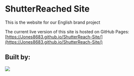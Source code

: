 # ShutterReached Site

This is the website for our English brand project

The current live version of this site is hosted on GitHub Pages:
[https://Jones8683.github.io/ShutterReach-Site/](https://Jones8683.github.io/ShutterReach-Site/)

## Built by:
<a href="https://github.com/Jones8683/ShutterReach-Site/graphs/contributors">
  <img src="https://contrib.rocks/image?repo=Jones8683/ShutterReach-Site" />
</a>
